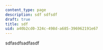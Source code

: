 ```yaml
---
content_type: page
description: sdf sdfsdf
draft: true
title: sdf
uid: a40b2cd0-324c-498d-a685-396962191e67
---
```

sdfasdfsadfasdf